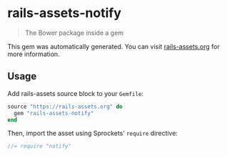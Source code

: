 # rails-assets-notify

> The Bower package inside a gem

This gem was automatically generated. You can visit [rails-assets.org](https://rails-assets.org) for more information.

## Usage

Add rails-assets source block to your `Gemfile`:

```ruby
source "https://rails-assets.org" do
  gem "rails-assets-notify"
end

```

Then, import the asset using Sprockets’ `require` directive:

```js
//= require "notify"
```

